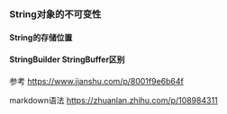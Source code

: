 ### String对象的不可变性

#### String的存储位置

#### StringBuilder StringBuffer区别


参考  https://www.jianshu.com/p/8001f9e6b64f

markdown语法 https://zhuanlan.zhihu.com/p/108984311